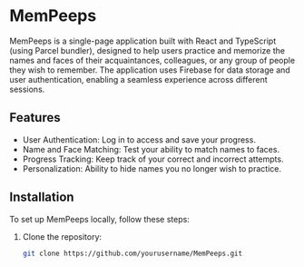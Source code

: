 # MemPeeps

MemPeeps is a single-page application built with React and TypeScript (using Parcel bundler), designed to help users practice and memorize the names and faces of their acquaintances, colleagues, or any group of people they wish to remember. The application uses Firebase for data storage and user authentication, enabling a seamless experience across different sessions.

## Features

- User Authentication: Log in to access and save your progress.
- Name and Face Matching: Test your ability to match names to faces.
- Progress Tracking: Keep track of your correct and incorrect attempts.
- Personalization: Ability to hide names you no longer wish to practice.

## Installation

To set up MemPeeps locally, follow these steps:

1. Clone the repository:
   ```sh
   git clone https://github.com/yourusername/MemPeeps.git
